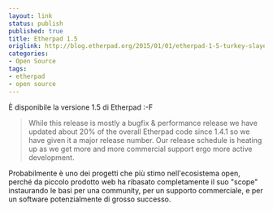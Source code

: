 ```yaml
---
layout: link
status: publish
published: true
title: Etherpad 1.5
origlink: http://blog.etherpad.org/2015/01/01/etherpad-1-5-turkey-slayer-edition/
categories:
- Open Source
tags:
- etherpad
- open source
---
```


È disponibile la versione 1.5 di Etherpad :-F

> While this release is mostly a bugfix & performance release we have updated about 20% of the overall Etherpad code since 1.4.1 so we have given it a major release number. Our release schedule is heating up as we get more and more commercial support ergo more active development.

Probabilmente è uno dei progetti che più stimo nell'ecosistema open, perché da piccolo prodotto web ha ribasato completamente il suo "scope" instaurando le basi per una community, per un supporto commerciale, e per un software potenzialmente di grosso successo.
